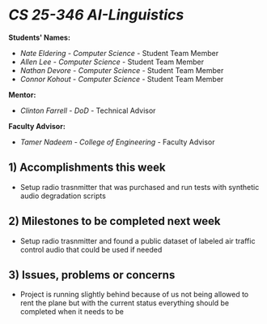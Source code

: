 # *CS 25-346 AI-Linguistics*

**Students' Names:**

- *Nate Eldering* - *Computer Science* - Student Team Member
- *Allen Lee*     - *Computer Science* - Student Team Member
- *Nathan Devore* - *Computer Science* - Student Team Member
- *Connor Kohout* - *Computer Science* - Student Team Member

**Mentor:**

- *Clinton Farrell*    - *DoD* - Technical Advisor

**Faculty Advisor:**

- *Tamer Nadeem* - *College of Engineering* - Faculty Advisor

## 1) Accomplishments this week ##
   - Setup radio trasnmitter that was purchased and run tests with synthetic audio degradation scripts

## 2) Milestones to be completed next week ##
   - Setup radio trasnmitter and found a public dataset of labeled air traffic control audio that could be used if needed

## 3) Issues, problems or concerns ##
   - Project is running slightly behind because of us not being allowed to rent the plane but with the current status everything should be completed when it needs to be